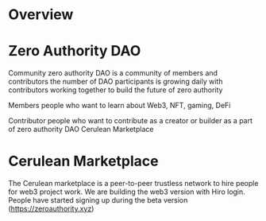 # Overview

# Zero Authority DAO 

Community
zero authority DAO is a community of members and contributors
the number of DAO participants is growing daily with contributors working together to build the future of zero authority

Members
people who want to learn about Web3, NFT, gaming, DeFi

Contributor
people who want to contribute as a creator or builder as a part of zero authority DAO Cerulean Marketplace 

# Cerulean Marketplace

The Cerulean marketplace is a peer-to-peer trustless network to hire people for web3 project work. We are building the web3 version with Hiro login. People have started signing up during the beta version (https://zeroauthority.xyz)
